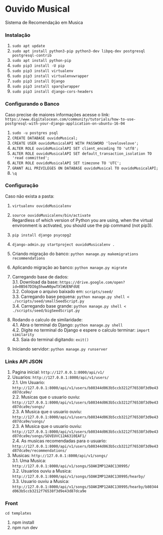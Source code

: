 # Ouvido Musical  
Sistema de Recomendação em Musica  

### Instalação  
1. `sudo apt update`  
2. `sudo apt install python3-pip python3-dev libpq-dev postgresql postgresql-contrib`  
3. `sudo apt install python-pip`  
4. `sudo pip3 install -U pip`  
5. `sudo pip3 install virtualenv`  
6. `sudo pip3 install virtualenvwrapper`    
7. `sudo pip3 install Django`    
8. `sudo pip3 install sparqlwrapper`  
9. `sudo pip3 install django-cors-headers`  

### Configurando o Banco  
Caso precise de maiores informações acesse o link:   `https://www.digitalocean.com/community/tutorials/how-to-use-postgresql-with-your-django-application-on-ubuntu-16-04`  
1. `sudo -u postgres psql`  
2. `CREATE DATABASE ouvidoMusical;`  
3. `CREATE USER ouvidoMusicalAPI WITH PASSWORD 'lovelovelove';`  
4. `ALTER ROLE ouvidoMusicalAPI SET client_encoding TO 'utf8';`  
5. `ALTER ROLE ouvidoMusicalAPI SET default_transaction_isolation TO 'read committed';`  
6. `ALTER ROLE ouvidoMusicalAPI SET timezone TO 'UTC';`  
7. `GRANT ALL PRIVILEGES ON DATABASE ouvidoMusical TO ouvidoMusicalAPI;`  
8. `\q`  

### Configuração  

Caso não exista a pasta:  
1. `virtualenv ouvidoMusicalenv`  
2. `source ouvidoMusicalenv/bin/activate`  
Regardless of which version of Python you are using, when the virtual environment is activated, you should use the pip command (not pip3).  
3. `pip install django psycopg2`  
4. `django-admin.py startproject ouvidoMusicalenv .`  

1. Criando migração do banco: `python manage.py makemigrations recommendations`  
2. Aplicando migração ao banco: `python manage.py migrate`  
3. Carregando base de dados:  
  3.1. Download da base: `https://drive.google.com/open?id=0B567DI6g5hwwN0pwTXlWUENFdUE`  
  3.2. Coloque o arquivo baixado em: `scripts/seed/`  
  3.3. Carregando base pequena: `python manage.py shell < ./scripts/seed/smallSeedScript.py`  
  3.4. Carregando base grande: `python manage.py shell < ./scripts/seed/bigSeedScript.py`  
4. Rodando o calculo de similaridade:  
  4.1. Abra o terminal do Django: `python manage.py shell`  
  4.2. Digite no terminal do Django e espere o calculo terminar: `import similarity`  
  4.3. Saia do terminal digitando: `exit()`  
5. Iniciando servidor: `python manage.py runserver`  


### Links API JSON  
1. Pagina inicial: `http://127.0.0.1:8000/api/v1/`  
2. Usuarios: `http://127.0.0.1:8000/api/v1/users/`  
  2.1. Um Usuario: `http://127.0.0.1:8000/api/v1/users/b80344d063b5ccb3212f76538f3d9e43d87dca9e/`  
  2.2. Musicas que o usuario ouviu:   `http://127.0.0.1:8000/api/v1/users/b80344d063b5ccb3212f76538f3d9e43d87dca9e/songs/`  
  2.3. A Musica que o usuario ouviu:   `http://127.0.0.1:8000/api/v1/users/b80344d063b5ccb3212f76538f3d9e43d87dca9e/songs/`  
  2.3. A Musica que o usuario ouviu:   `http://127.0.0.1:8000/api/v1/users/b80344d063b5ccb3212f76538f3d9e43d87dca9e/songs/SOVEUVC12A6310EAF1/`  
  2.4. As musicas recomendadas para o usuario:   `http://127.0.0.1:8000/api/v1/users/b80344d063b5ccb3212f76538f3d9e43d87dca9e/recommendations/`  
3. Musicas: `http://127.0.0.1:8000/api/v1/songs/`  
  3.1. Uma Musica: `http://127.0.0.1:8000/api/v1/songs/SOAKIMP12A8C130995/`  
  3.2. Usuarios ouviu a Musica: `http://127.0.0.1:8000/api/v1/songs/SOAKIMP12A8C130995/hearby/`  
  3.3. Usuario ouviu a Musica:   `http://127.0.0.1:8000/api/v1/songs/SOAKIMP12A8C130995/hearby/b80344d063b5ccb3212f76538f3d9e43d87dca9e`  

### Front  
`cd templates`  
1. npm install  
2. npm run dev  

